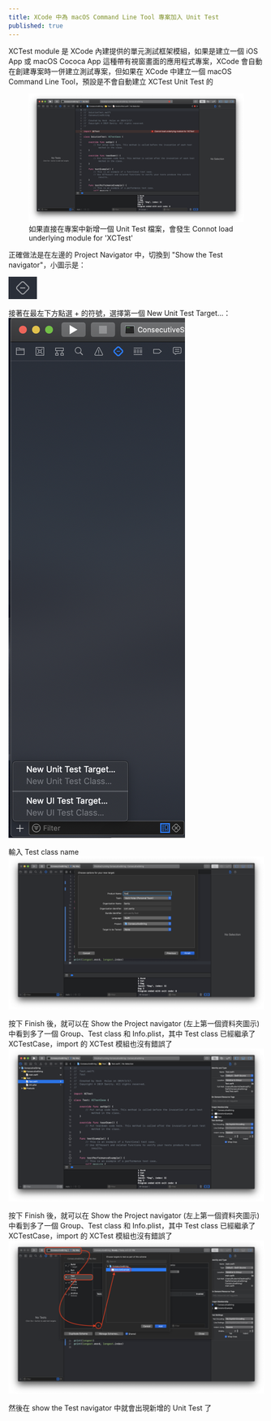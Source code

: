 ```yaml
---
title: XCode 中為 macOS Command Line Tool 專案加入 Unit Test
published: true
---
```


XCTest module 是 XCode 內建提供的單元測試框架模組，如果是建立一個 iOS App 或 macOS Cococa App 這種帶有視窗畫面的應用程式專案，XCode 會自動在創建專案時一併建立測試專案，但如果在 XCode 中建立一個 macOS Command Line Tool，預設是不會自動建立 XCTest Unit Test 的

<figure>
  <img src="assets/20190217/20190217-1.png" alt=""/>
  <figcaption>如果直接在專案中新增一個 Unit Test 檔案，會發生 Connot load underlying module for 'XCTest'</figcaption>
</figure>

正確做法是在左邊的 Project Navigator 中，切換到 "Show the Test navigator"，小圖示是：

![](assets/20190217/20190217-2.png)

接著在最左下方點選 + 的符號，選擇第一個 New Unit Test Target...：
![](assets/20190217/20190217-3.png)

輸入 Test class name
![](assets/20190217/20190217-4.png)

按下 Finish 後，就可以在 Show the Project navigator (左上第一個資料夾圖示) 中看到多了一個 Group、Test class 和 Info.plist，其中 Test class 已經繼承了 XCTestCase，import 的 XCTest 模組也沒有錯誤了
![](assets/20190217/20190217-5.png)

按下 Finish 後，就可以在 Show the Project navigator (左上第一個資料夾圖示) 中看到多了一個 Group、Test class 和 Info.plist，其中 Test class 已經繼承了 XCTestCase，import 的 XCTest 模組也沒有錯誤了
![](assets/20190217/20190217-6.png)

然後在 show the Test navigator 中就會出現新增的 Unit Test 了
